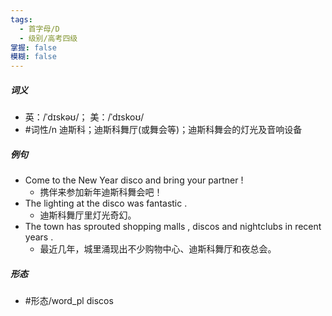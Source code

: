 ```yaml
---
tags:
  - 首字母/D
  - 级别/高考四级
掌握: false
模糊: false
---
```

##### 词义
- 英：/ˈdɪskəʊ/； 美：/ˈdɪskoʊ/
- #词性/n  迪斯科；迪斯科舞厅(或舞会等)；迪斯科舞会的灯光及音响设备
##### 例句
- Come to the New Year disco and bring your partner !
	- 携伴来参加新年迪斯科舞会吧！
- The lighting at the disco was fantastic .
	- 迪斯科舞厅里灯光奇幻。
- The town has sprouted shopping malls , discos and nightclubs in recent years .
	- 最近几年，城里涌现出不少购物中心、迪斯科舞厅和夜总会。
##### 形态
- #形态/word_pl discos
